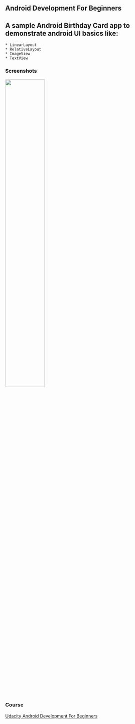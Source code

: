 ## Android Development For Beginners

## A sample Android Birthday Card app to demonstrate android UI basics like:
    * LinearLayout
    * RelativeLayout
    * ImageView
    * TextView

### Screenshots

<img src="screenshots/main_screen.png" width="50%" />

### Course

[Udacity Android Development For Beginners](https://classroom.udacity.com/courses/ud837)


